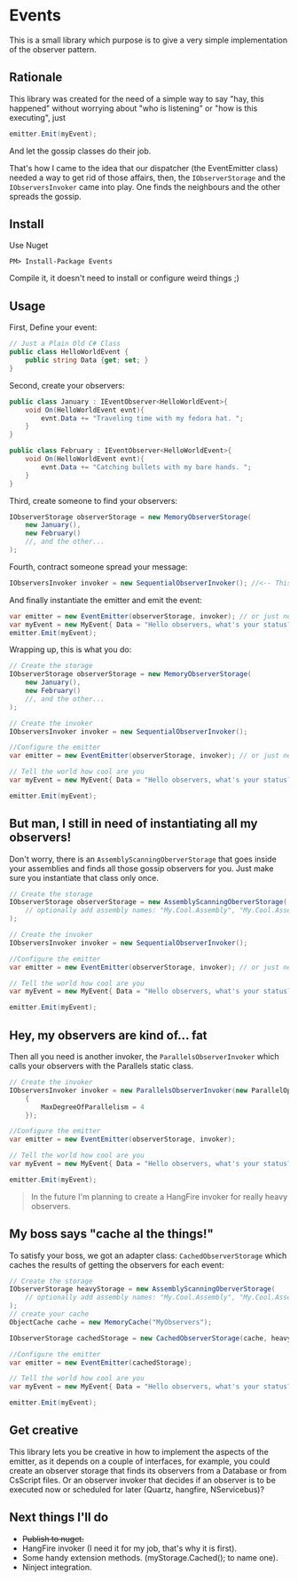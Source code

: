 # Events

This is a small library which purpose is to give a very simple implementation of the observer pattern.

## Rationale

This library was created for the need of a simple way to say "hay, this happened" without worrying about "who is listening" or "how is this executing", just 

```csharp
emitter.Emit(myEvent);
```

And let the gossip classes do their job. 

That's how I came to the idea that our dispatcher (the EventEmitter class) needed a way to get rid of those affairs, then, the `IObserverStorage` and the `IObserversInvoker` came into play. One finds the neighbours and the other spreads the gossip.

## Install

Use Nuget

```
PM> Install-Package Events
```

Compile it, it doesn't need to install or configure weird things ;)

## Usage

First, Define your event:

```csharp
// Just a Plain Old C# Class
public class HelloWorldEvent {
	public string Data {get; set; }
}
```

Second, create your observers:

```csharp
public class January : IEventObserver<HelloWorldEvent>{
	void On(HelloWorldEvent evnt){
		evnt.Data += "Traveling time with my fedora hat. ";
	}
}

public class February : IEventObserver<HelloWorldEvent>{
	void On(HelloWorldEvent evnt){
		evnt.Data += "Catching bullets with my bare hands. ";
	}
}
```

Third, create someone to find your observers:

```csharp
IObserverStorage observerStorage = new MemoryObserverStorage(
	new January(),
	new February()
	//, and the other...
);
```

Fourth, contract someone spread your message:

```csharp
IObserversInvoker invoker = new SequentialObserverInvoker(); //<-- This is the default guy.
```

And finally instantiate the emitter and emit the event:

```csharp
var emitter = new EventEmitter(observerStorage, invoker); // or just new EventEmitter(observerStorage);
var myEvent = new MyEvent{ Data = "Hello observers, what's your status? " };
emitter.Emit(myEvent);
```

Wrapping up, this is what you do:

```csharp
// Create the storage
IObserverStorage observerStorage = new MemoryObserverStorage(
	new January(),
	new February()
	//, and the other...
);

// Create the invoker
IObserversInvoker invoker = new SequentialObserverInvoker(); 

//Configure the emitter
var emitter = new EventEmitter(observerStorage, invoker); // or just new EventEmitter(observerStorage);

// Tell the world how cool are you
var myEvent = new MyEvent{ Data = "Hello observers, what's your status? " };

emitter.Emit(myEvent);
```

## But man, I still in need of instantiating all my observers!

Don't worry, there is an `AssemblyScanningOberverStorage` that goes inside your assemblies and finds all those gossip observers for you. Just make sure you instantiate that class only once.

```csharp
// Create the storage
IObserverStorage observerStorage = new AssemblyScanningOberverStorage(
	// optionally add assembly names: "My.Cool.Assembly", "My.Cool.Assembly2" ...
);

// Create the invoker
IObserversInvoker invoker = new SequentialObserverInvoker(); 

//Configure the emitter
var emitter = new EventEmitter(observerStorage, invoker); // or just new EventEmitter(observerStorage);

// Tell the world how cool are you
var myEvent = new MyEvent{ Data = "Hello observers, what's your status? " };

emitter.Emit(myEvent);
```

## Hey, my observers are kind of... fat

Then all you need is another invoker, the `ParallelsObserverInvoker` which calls your observers with the Parallels static class.


```csharp
// Create the invoker
IObserversInvoker invoker = new ParallelsObserverInvoker(new ParallelOptions
	{
		MaxDegreeOfParallelism = 4
	});

//Configure the emitter
var emitter = new EventEmitter(observerStorage, invoker);

// Tell the world how cool are you
var myEvent = new MyEvent{ Data = "Hello observers, what's your status? " };

emitter.Emit(myEvent);
```

> In the future I'm planning to create a HangFire invoker for really heavy observers.

## My boss says "cache al the things!"

To satisfy your boss, we got an adapter class: `CachedObserverStorage` which caches the results of getting the observers for each event:

```csharp
// Create the storage
IObserverStorage heavyStorage = new AssemblyScanningOberverStorage(
	// optionally add assembly names: "My.Cool.Assembly", "My.Cool.Assembly2" ...
);
// create your cache
ObjectCache cache = new MemoryCache("MyObservers");

IObserverStorage cachedStorage = new CachedObserverStorage(cache, heavyStorage);

//Configure the emitter
var emitter = new EventEmitter(cachedStorage);

// Tell the world how cool are you
var myEvent = new MyEvent{ Data = "Hello observers, what's your status? " };

emitter.Emit(myEvent);
```

## Get creative

This library lets you be creative in how to implement the aspects of the emitter, as it depends on a couple of interfaces, for example, you could create an observer storage that finds its observers from a Database or from CsScript files. Or an observer invoker that decides if an observer is to be executed now or scheduled for later (Quartz, hangfire, NServicebus)?

## Next things I'll do

* ~~Publish to nuget.~~
* HangFire invoker (I need it for my job, that's why it is first).
* Some handy extension methods. (myStorage.Cached(); to name one).
* Ninject integration.
